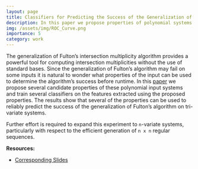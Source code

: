 ```yaml
---
layout: page
title: Classifiers for Predicting the Success of the Generalization of Fulton’s Intersection Multiplicity Algorithm
description: In this paper we propose properties of polynomial systems which we believe may correspond to the success of the Generalization of Fulton’s Intersection Multiplicity Algorithm, and compare 4 classifiers trained on a data set generated from extracting these properties from randomly generated regular sequeces.
img: /assets/img/ROC_Curve.png
importance: 5
category: work
---
```


The generalization of Fulton’s intersection multiplicity algorithm provides a powerful tool for computing intersection multiplicities without the use of standard bases. Since the generalization of Fulton’s algorithm may fail on some inputs it is natural to wonder what
properties of the input can be used to determine the algorithm’s success before runtime. In
this [paper](/assets/pdf/predictingSuccessOfIMHeuristics.pdf) we propose several candidate properties of these polynomial input systems and
train several classifiers on the features extracted using the proposed properties. The results
show that several of the properties can be used to reliably predict the success of the generalization of Fulton’s algorithm on tri-variate systems. 

Further effort is required to expand this experiment to `n`-variate systems, particularly with respect to the efficient generation of `n x n` regular sequences.

__Resources:__

* [Corresponding Slides](/assets/pdf/predictingSuccessOfIMHeuristics_slides.pdf)



